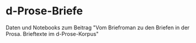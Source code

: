 # d-Prose-Briefe
Daten und Notebooks zum Beitrag "Vom Briefroman zu den Briefen in der Prosa. Brieftexte im d-Prose-Korpus"
